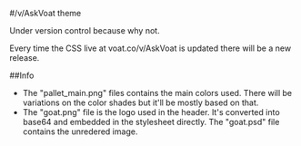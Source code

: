 #/v/AskVoat theme

Under version control because why not.

Every time the CSS live at voat.co/v/AskVoat is updated there will be a new release.

##Info

* The "pallet_main.png" files contains the main colors used. There will be variations on the color shades but it'll be mostly based on that.
* The "goat.png" file is the logo used in the header. It's converted into base64 and embedded in the stylesheet directly. The "goat.psd" file contains the unredered image.